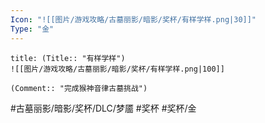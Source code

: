 ```yaml
---
Icon: "![[图片/游戏攻略/古墓丽影/暗影/奖杯/有样学样.png|30]]"
Type: "金"
---
```

```ad-common-gold-trophy
title: (Title:: "有样学样")
![[图片/游戏攻略/古墓丽影/暗影/奖杯/有样学样.png|100]]

(Comment:: "完成猴神音律古墓挑战")
```

#古墓丽影/暗影/奖杯/DLC/梦靥 #奖杯 #奖杯/金
